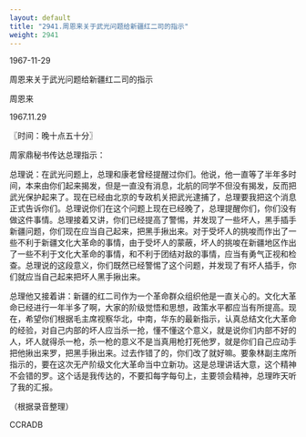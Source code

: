 ```yaml
---
layout: default
title: "2941.周恩来关于武光问题给新疆红二司的指示"
weight: 2941
---
```


1967-11-29

周恩来关于武光问题给新疆红二司的指示

周恩来

1967.11.29

〖时间：晚十点五十分〗

周家鼎秘书传达总理指示：

总理说：在武光问题上，总理和康老曾经提醒过你们。他说，他一直等了半年多时间，本来由你们起来揭发，但是一直没有消息，北航的同学不但没有揭发，反而把武光保护起来了。现在已经由北京的专政机关把武光逮捕了，总理要我把这个消息正式告诉你们。总理说你们在这个问题上现在已经晚了，总理提醒你们，你们没有做这件事情。总理接着又讲，你们已经提高了警惕，并发现了一些坏人，黑手插手新疆问题，你们现在应当自己起来，把黑手揪出来。对于受坏人的挑唆而作出了一些不利于新疆文化大革命的事情，由于受坏人的蒙蔽，坏人的挑唆在新疆地区作出了一些不利于文化大革命的事情，和不利于团结对敌的事情，应当有勇气正视和检查。总理说的这段意义，你们既然已经警惕了这个问题，并发现了有坏人插手，你们就应当自己起来把坏人黑手揪出来。

总理他又接着讲：新疆的红二司作为一个革命群众组织他是一直关心的。文化大革命已经进行一年半多了啊，大家的阶级觉悟和思想，政策水平都应当有所提高。现在，希望你们根据毛主席视察华北，中南，华东的最新指示，认真总结文化大革命的经验，对自己内部的坏人应当杀一抢，懂不懂这个意义，就是说你们内部不好的人，坏人就得杀一枪，杀一枪的意义不是当真用枪打死他罗，就是你们自己应动手把他揪出来罗，把黑手揪出来。过去作错了的，你们改了就好嘛。要象林副主席所指示的，要在这次无产阶级文化大革命当中立新功。这是总理讲话大意，这个精神不会错的罗。这个话是我传达的，不要扣每字每句上，主要领会精神，总理昨天听了我的汇报。

（根据录音整理）

CCRADB

